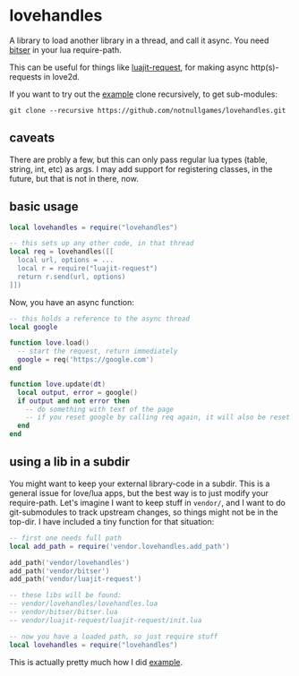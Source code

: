 # lovehandles

A library to load another library in a thread, and call it async. You need [bitser](https://raw.githubusercontent.com/gvx/bitser/master/bitser.lua) in your lua require-path.

This can be useful for things like [luajit-request](https://github.com/LPGhatguy/luajit-request), for making async http(s)-requests in love2d.

If you want to try out the [example](example/) clone recursively, to get sub-modules:

```
git clone --recursive https://github.com/notnullgames/lovehandles.git
```

## caveats

There are probly a few, but this can only pass regular lua types (table, string, int, etc) as args. I may add support for registering classes, in the future, but that is not in there, now.

## basic usage

```lua
local lovehandles = require("lovehandles")

-- this sets up any other code, in that thread
local req = lovehandles([[
  local url, options = ...
  local r = require("luajit-request")
  return r.send(url, options)
]])
```

Now, you have an async function:

```lua
-- this holds a reference to the async thread
local google

function love.load()
  -- start the request, return immediately
  google = req('https://google.com')
end

function love.update(dt)
  local output, error = google()
  if output and not error then
    -- do something with text of the page
    -- if you reset google by calling req again, it will also be reset above
  end
end
```

## using a lib in a subdir

You might want to keep your external library-code in a subdir. This is a general issue for love/lua apps, but the best way is to just modify your require-path. Let's imagine I want to keep stuff in `vendor/`, and I want to do git-submodules to track upstream changes, so things might not be in the top-dir. I have included a tiny function for that situation:

```lua
-- first one needs full path
local add_path = require('vendor.lovehandles.add_path')

add_path('vendor/lovehandles')
add_path('vendor/bitser')
add_path('vendor/luajit-request')

-- these libs will be found:
-- vendor/lovehandles/lovehandles.lua
-- vendor/bitser/bitser.lua
-- vendor/luajit-request/luajit-request/init.lua

-- now you have a loaded path, so just require stuff
local lovehandles = require("lovehandles")
```

This is actually pretty much how I did [example](example/).